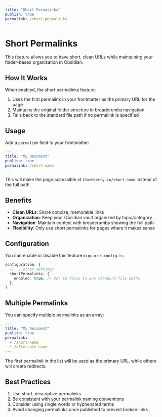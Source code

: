 ```yaml
---
title: "Short Permalinks"
publish: true
permalink: /short-permalinks
---
```


# Short Permalinks

This feature allows you to have short, clean URLs while maintaining your folder-based organization in Obsidian.

## How It Works

When enabled, the short permalinks feature:

1. Uses the first permalink in your frontmatter as the primary URL for the page
2. Maintains the original folder structure in breadcrumbs navigation
3. Falls back to the standard file path if no permalink is specified

## Usage

Add a `permalink` field to your frontmatter:

```yaml
---
title: "My Document"
publish: true
permalink: /short-name
---
```

This will make the page accessible at `thornberry.io/short-name` instead of the full path.

## Benefits

- **Clean URLs**: Share concise, memorable links
- **Organization**: Keep your Obsidian vault organized by topic/category
- **Navigation**: Maintain context with breadcrumbs showing the full path
- **Flexibility**: Only use short permalinks for pages where it makes sense

## Configuration

You can enable or disable this feature in `quartz.config.ts`:

```typescript
configuration: {
  // ...other settings
  shortPermalinks: {
    enabled: true, // Set to false to use standard file paths
  },
}
```

## Multiple Permalinks

You can specify multiple permalinks as an array:

```yaml
---
title: "My Document"
publish: true
permalink: 
  - /short-name
  - /alternate-name
---
```

The first permalink in the list will be used as the primary URL, while others will create redirects.

## Best Practices

1. Use short, descriptive permalinks
2. Be consistent with your permalink naming conventions
3. Consider using single words or hyphenated terms
4. Avoid changing permalinks once published to prevent broken links
